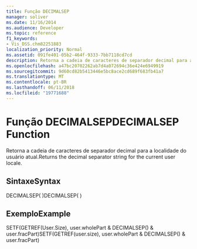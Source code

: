```yaml
---
title: Função DECIMALSEP
manager: soliver
ms.date: 11/16/2014
ms.audience: Developer
ms.topic: reference
f1_keywords:
- Vis_DSS.chm82251883
localization_priority: Normal
ms.assetid: 091fe401-05b2-464f-9333-7bb7118cd7cd
description: Retorna a cadeia de caracteres de separador decimal para a localidade do usuário atual.
ms.openlocfilehash: a47bc20702262ab7d4a072694c36e424e6949919
ms.sourcegitcommit: 9d60cd82b5413446e5bc8ace2cd689f683fb41a7
ms.translationtype: MT
ms.contentlocale: pt-BR
ms.lasthandoff: 06/11/2018
ms.locfileid: "19771688"
---
```

# <a name="decimalsep-function"></a><span data-ttu-id="cd504-103">Função DECIMALSEP</span><span class="sxs-lookup"><span data-stu-id="cd504-103">DECIMALSEP Function</span></span>

<span data-ttu-id="cd504-104">Retorna a cadeia de caracteres de separador decimal para a localidade do usuário atual.</span><span class="sxs-lookup"><span data-stu-id="cd504-104">Returns the decimal separator string for the current user locale.</span></span>
  
## <a name="syntax"></a><span data-ttu-id="cd504-105">Sintaxe</span><span class="sxs-lookup"><span data-stu-id="cd504-105">Syntax</span></span>

<span data-ttu-id="cd504-106">DECIMALSEP( )</span><span class="sxs-lookup"><span data-stu-id="cd504-106">DECIMALSEP( )</span></span>
  
## <a name="example"></a><span data-ttu-id="cd504-107">Exemplo</span><span class="sxs-lookup"><span data-stu-id="cd504-107">Example</span></span>

<span data-ttu-id="cd504-108">SETF(GETREF(User.Size), user.wholePart &amp; DECIMALSEP() &amp; user.fracPart)</span><span class="sxs-lookup"><span data-stu-id="cd504-108">SETF(GETREF(user.size), user.wholePart &amp; DECIMALSEP() &amp; user.fracPart)</span></span> 
  

